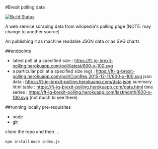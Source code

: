 #Brexit polling data

[![Build Status][travis-image]][travis-url]

A web service scraping data from wikipedia's polling page (NOTE: may change to another source)

An publishing it as machine readable JSON data or as SVG charts

##endpoints

 * latest poll at a specified size : https://ft-ig-brexit-polling.herokuapp.com/poll/latest/600-x-100.svg
 * a particular poll at a specified size (eg) : https://ft-ig-brexit-polling.herokuapp.com/poll/ComRes,2015-12-11/600-x-100.svg
json data : https://ft-ig-brexit-polling.herokuapp.com/data.json
summary html table : https://ft-ig-brexit-polling.herokuapp.com/data.html
time series : https://ft-ig-brexit-polling.herokuapp.com/lastmonth/600-x-100.svg (not much to see there)

##running locally
pre-requisites 
 * node
 * git
 
clone the repo and then ...

```npm install```
```node index.js```

<!-- badge URLs -->
[travis-url]: http://travis-ci.org/ft-interactive/starter-kit
[travis-image]: https://img.shields.io/travis/ft-interactive/starter-kit.svg?style=flat-square